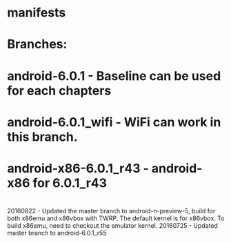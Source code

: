 #
# manifests
# Branches:
# android-6.0.1         - Baseline can be used for each chapters
# android-6.0.1_wifi    - WiFi can work in this branch.
# android-x86-6.0.1_r43 - android-x86 for 6.0.1_r43
#
20160822 - Updated the master branch to android-n-preview-5, build for both x86emu and x86vbox with TWRP.
           The default kernel is for x86vbox. To build x86emu, need to checkout the emulator kernel.
20160725 - Updated master branch to android-6.0.1_r55
